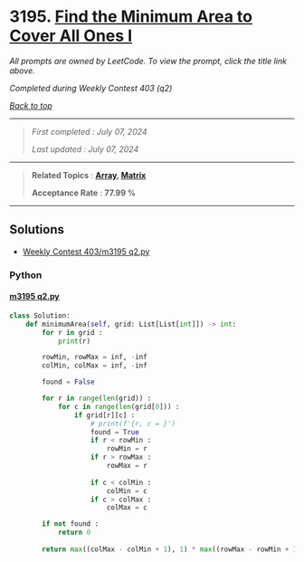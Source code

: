 # 3195. [Find the Minimum Area to Cover All Ones I](<https://leetcode.com/problems/find-the-minimum-area-to-cover-all-ones-i>)

*All prompts are owned by LeetCode. To view the prompt, click the title link above.*

*Completed during Weekly Contest 403 (q2)*

*[Back to top](<../README.md>)*

------

> *First completed : July 07, 2024*
>
> *Last updated : July 07, 2024*

------

> **Related Topics** : **[Array](<by_topic/Array.md>), [Matrix](<by_topic/Matrix.md>)**
>
> **Acceptance Rate** : **77.99 %**

------

## Solutions

- [Weekly Contest 403/m3195 q2.py](<../my-submissions/Weekly Contest 403/m3195 q2.py>)
### Python
#### [m3195 q2.py](<../my-submissions/Weekly Contest 403/m3195 q2.py>)
```Python
class Solution:
    def minimumArea(self, grid: List[List[int]]) -> int:
        for r in grid :
            print(r)

        rowMin, rowMax = inf, -inf
        colMin, colMax = inf, -inf

        found = False

        for r in range(len(grid)) :
            for c in range(len(grid[0])) :
                if grid[r][c] :
                    # print(f'{r, c = }')
                    found = True
                    if r < rowMin :
                        rowMin = r
                    if r > rowMax :
                        rowMax = r
                    
                    if c < colMin :
                        colMin = c
                    if c > colMax :
                        colMax = c

        if not found :
            return 0
            
        return max((colMax - colMin + 1), 1) * max((rowMax - rowMin + 1), 1)
```

